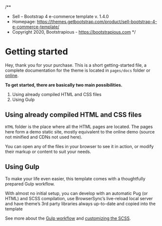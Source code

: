 /**
 * Sell – Bootstrap 4 e-commerce template v. 1.4.0
 * Homepage: https://themes.getbootstrap.com/product/sell-bootstrap-4-e-commerce-template/
 * Copyright 2020, Bootstrapious - https://bootstrapious.com
 */

# Getting started 

Hey, thank you for your purchase. This is a short getting-started file, a complete documentation for the theme is located in `pages/docs` folder or [online](https://demo.bootstrapious.com/sell/1-4/docs/docs-introduction.html).

**To get started, there are basically two main possibilities.**

1. Using already compiled HTML and CSS files
2. Using Gulp

## Using already compiled HTML and CSS files

`HTML` folder is the place where all the HTML pages are located. The pages here form a demo static site, mostly equivalent to the online demo (source not minified and CDNs not used here).

You can open any of the files in your browser to see it in action, or modify their markup or content to suit your needs.

## Using Gulp

To make your life even easier, this template comes with a thoughtfully prepared Gulp workflow.

With almost no initial setup, you can develop with an automatic Pug (or HTML) and SCSS compilation, use BrowserSync’s live-reload local server and have theme’s 3rd party libraries always up-to-date and copied into the template

See more about the [Gulp workflow](https://demo.bootstrapious.com/sell/1-4/docs/docs-gulp.html) and [customizing the SCSS](https://demo.bootstrapious.com/sell/1-4/docs/docs-customizing-css.html). 
